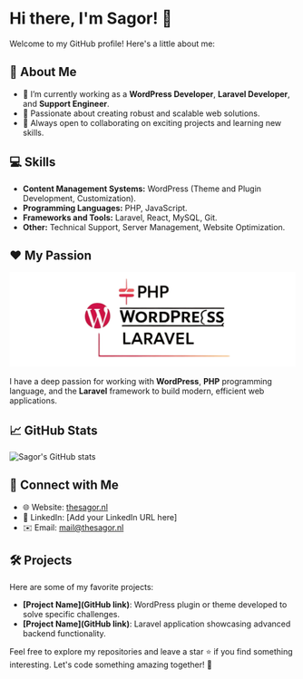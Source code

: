 # Hi there, I'm Sagor! 👋

Welcome to my GitHub profile! Here's a little about me:

## 🚀 About Me
- 🌱 I’m currently working as a **WordPress Developer**, **Laravel Developer**, and **Support Engineer**.
- 🔧 Passionate about creating robust and scalable web solutions.
- 🌟 Always open to collaborating on exciting projects and learning new skills.

## 💻 Skills
- **Content Management Systems:** WordPress (Theme and Plugin Development, Customization).
- **Programming Languages:** PHP, JavaScript.
- **Frameworks and Tools:** Laravel, React, MySQL, Git.
- **Other:** Technical Support, Server Management, Website Optimization.

## ❤️ My Passion
![WordPress Logo](https://github.com/thesagor/quickstartpack/blob/master/looogo.png)

I have a deep passion for working with **WordPress**, **PHP** programming language, and the **Laravel** framework to build modern, efficient web applications.

## 📈 GitHub Stats
![Sagor's GitHub stats](https://github-readme-stats.vercel.app/api?username=thesagor&show_icons=true&theme=radical)

## 🔗 Connect with Me
- 🌐 Website: [thesagor.nl](https://thesagor.nl)
- 💼 LinkedIn: [Add your LinkedIn URL here]
- ✉️ Email: [mail@thesagor.nl](mailto:mail@thesagor.nl)

## 🛠 Projects
Here are some of my favorite projects:
- **[Project Name](GitHub link)**: WordPress plugin or theme developed to solve specific challenges.
- **[Project Name](GitHub link)**: Laravel application showcasing advanced backend functionality.

Feel free to explore my repositories and leave a star ⭐ if you find something interesting. Let's code something amazing together! 🚀
